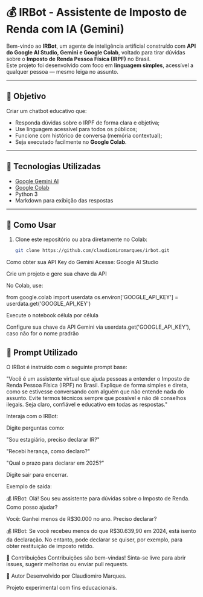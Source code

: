 # 💰 IRBot - Assistente de Imposto de Renda com IA (Gemini)

Bem-vindo ao **IRBot**, um agente de inteligência artificial construído com  **API do Google AI Studio, Gemini e Google Colab**, voltado para tirar dúvidas sobre o **Imposto de Renda Pessoa Física (IRPF)** no Brasil.  
Este projeto foi desenvolvido com foco em **linguagem simples**, acessível a qualquer pessoa — mesmo leiga no assunto.

---

## 📌 Objetivo

Criar um chatbot educativo que:
- Responda dúvidas sobre o IRPF de forma clara e objetiva;
- Use linguagem acessível para todos os públicos;
- Funcione com histórico de conversa (memória contextual);
- Seja executado facilmente no **Google Colab**.

---

## 🧠 Tecnologias Utilizadas

- [Google Gemini AI](https://makersuite.google.com/app)
- [Google Colab](https://colab.research.google.com/)
- Python 3
- Markdown para exibição das respostas

---

## 🚀 Como Usar

1. Clone este repositório ou abra diretamente no Colab:
   ```bash
   git clone https://github.com/claudiomiromarques/irbot.git

Como obter sua API Key do Gemini
Acesse: Google AI Studio

Crie um projeto e gere sua chave da API

No Colab, use:

from google.colab import userdata
os.environ['GOOGLE_API_KEY'] = userdata.get('GOOGLE_API_KEY')

Execute o notebook célula por célula

Configure sua chave da API Gemini via userdata.get('GOOGLE_API_KEY'), caso não for o nome pradrão

## 🧠 Prompt Utilizado

O IRBot é instruído com o seguinte prompt base:

"Você é um assistente virtual que ajuda pessoas a entender o Imposto de Renda Pessoa Física (IRPF) no Brasil.
Explique de forma simples e direta, como se estivesse conversando com alguém que não entende nada do assunto.
Evite termos técnicos sempre que possível e não dê conselhos ilegais.
Seja claro, confiável e educativo em todas as respostas."

Interaja com o IRBot:

Digite perguntas como:

"Sou estagiário, preciso declarar IR?"

"Recebi herança, como declaro?"

"Qual o prazo para declarar em 2025?"

Digite sair para encerrar.

Exemplo de saída:

💰 IRBot: Olá! Sou seu assistente para dúvidas sobre o Imposto de Renda. Como posso ajudar?

Você: Ganhei menos de R$30.000 no ano. Preciso declarar?

💰 IRBot: Se você recebeu menos do que R$30.639,90 em 2024, está isento da declaração. No entanto, pode declarar se quiser, por exemplo, para obter restituição de imposto retido.


🤝 Contribuições
Contribuições são bem-vindas!
Sinta-se livre para abrir issues, sugerir melhorias ou enviar pull requests.

🙋 Autor
Desenvolvido por Claudiomiro Marques.

Projeto experimental com fins educacionais.


